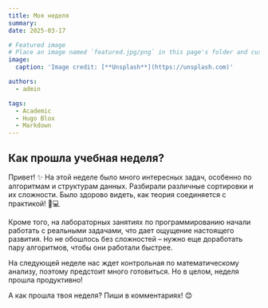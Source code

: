 ```yaml
---
title: Моя неделя
summary: 
date: 2025-03-17

# Featured image
# Place an image named `featured.jpg/png` in this page's folder and customize its options here.
image:
  caption: 'Image credit: [**Unsplash**](https://unsplash.com)'

authors:
  - admin

tags:
  - Academic
  - Hugo Blox
  - Markdown
---
```


## Как прошла учебная неделя?  

Привет! ✨ На этой неделе было много интересных задач, особенно по алгоритмам и структурам данных. Разбирали различные сортировки и их сложности. Было здорово видеть, как теория соединяется с практикой! 🧠💻  

Кроме того, на лабораторных занятиях по программированию начали работать с реальными задачами, что дает ощущение настоящего развития. Но не обошлось без сложностей – нужно еще доработать пару алгоритмов, чтобы они работали быстрее.  

На следующей неделе нас ждет контрольная по математическому анализу, поэтому предстоит много готовиться. Но в целом, неделя прошла продуктивно!  

А как прошла твоя неделя? Пиши в комментариях! 😊  


